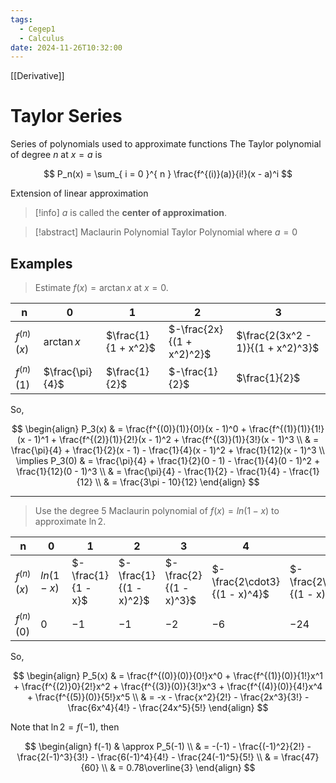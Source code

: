 ```yaml
---
tags:
  - Cegep1
  - Calculus
date: 2024-11-26T10:32:00
---
```


[[Derivative]]

# Taylor Series

Series of polynomials used to approximate functions
The Taylor polynomial of degree $n$ at $x = a$ is

$$
P_n(x) = \sum_{ i = 0 }^{ n } \frac{f^{(i)}(a)}{i!}(x - a)^i
$$

Extension of linear approximation

> [!info] $a$ is called the **center of approximation**.

> [!abstract] Maclaurin Polynomial
> Taylor Polynomial where $a = 0$

## Examples

> Estimate $f(x) = \arctan x$ at $x = 0$.

| n            | 0               | 1                   | 2                         | 3                                        |
| ------------ | --------------- | ------------------- | ------------------------- | ---------------------------------------- |
| $f^{(n)}(x)$ | $\arctan x$     | $\frac{1}{1 + x^2}$ | $-\frac{2x}{(1 + x^2)^2}$ | $\frac{2(3x^2 - 1)}{(1 + x^2)^3}$ |
| $f^{(n)}(1)$ | $\frac{\pi}{4}$ | $\frac{1}{2}$       | $-\frac{1}{2}$            | $\frac{1}{2}$                            |

So,

$$
\begin{align}
P_3(x) & = \frac{f^{(0)}(1)}{0!}(x - 1)^0 + \frac{f^{(1)}(1)}{1!}(x - 1)^1 + \frac{f^{(2)}(1)}{2!}(x - 1)^2 + \frac{f^{(3)}(1)}{3!}(x - 1)^3 \\
 & = \frac{\pi}{4} + \frac{1}{2}(x - 1) - \frac{1}{4}(x - 1)^2 + \frac{1}{12}(x - 1)^3 \\
\implies P_3(0) & = \frac{\pi}{4} + \frac{1}{2}(0 - 1) - \frac{1}{4}(0 - 1)^2 + \frac{1}{12}(0 - 1)^3 \\
 & = \frac{\pi}{4} - \frac{1}{2} - \frac{1}{4} - \frac{1}{12} \\
 & = \frac{3\pi - 10}{12}
\end{align}
$$

---

>  Use the degree 5 Maclaurin polynomial of $f(x) = ln(1 - x)$ to approximate $\ln2$.

| n            | 0           | 1                  | 2                      | 3                      | 4                            | 5                                  |
| ------------ | ----------- | ------------------ | ---------------------- | ---------------------- | ---------------------------- | ---------------------------------- |
| $f^{(n)}(x)$ | $ln(1 - x)$ | $-\frac{1}{1 - x}$ | $-\frac{1}{(1 - x)^2}$ | $-\frac{2}{(1 - x)^3}$ | $-\frac{2\cdot3}{(1 - x)^4}$ | $-\frac{2\cdot3\cdot4}{(1 - x)^5}$ |
| $f^{(n)}(0)$ | $0$         | $-1$               | $-1$                   | $-2$                   | $-6$                         | $-24$                              |

So,

$$
\begin{align}
P_5(x) & = \frac{f^{(0)}(0)}{0!}x^0 + \frac{f^{(1)}(0)}{1!}x^1 + \frac{f^{(2)}0}{2!}x^2 + \frac{f^{(3)}(0)}{3!}x^3 + \frac{f^{(4)}(0)}{4!}x^4 + \frac{f^{(5)}(0)}{5!}x^5 \\
 & = -x - \frac{x^2}{2!} - \frac{2x^3}{3!} - \frac{6x^4}{4!} - \frac{24x^5}{5!}
\end{align}
$$

Note that $\ln2 = f(-1)$, then

$$
\begin{align}
f(-1) & \approx P_5(-1) \\
 & = -(-1) - \frac{(-1)^2}{2!} - \frac{2(-1)^3}{3!} - \frac{6(-1)^4}{4!} - \frac{24(-1)^5}{5!} \\
 & = \frac{47}{60} \\
 & = 0.78\overline{3}
\end{align}
$$